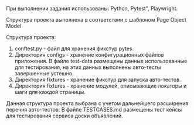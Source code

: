 При выполнении задания использованы: Python, Pytest", Playwright.  

Структура проекта выполнена в соответствии с шаблоном Page Object Model


Структура проекта:
1. conftest.py - файл для хранения фикстур pytes.
2. Директория configs - хранение конфигурационных файлов приложения. В файле test-data размещены данные использованные для тестирования, на этих данных выполнены авто-тесты завершенные устешно.
3. Директория fixtures - хранение фикстур для запуска авто-тестов.
4. Директория fixtures - хранение модулей, описывающие локаторы и шаги для каждой страницы.

Данная структура проекта выбрана с учетом дальнейшего расширения перечня авто-тестов.
В файле TESTCASES.md размещены тест кейсы для тестирования сервиса доски объявлений.